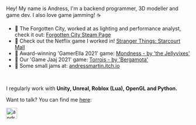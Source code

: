 Hey! My name is Andress, I'm a backend programmer, 3D modeller and game dev. I also love game jamming! ☕
<br>

- 📢 The Forgotten City, worked at as lighting and performance analyst, check it out: [Forgotten City Steam Page](https://store.steampowered.com/app/874260/The_Forgotten_City/)
- 📢 Check out the Netflix game I worked in! [Stranger Things: Starcourt Mall](https://www.roblox.com/games/5853107391/Stranger-Things-Starcourt-Mall?refPageId=1ca56d8e-7feb-41ab-a946-617a7f8b5726)
- 🍮 Award-winning 'GamerElla 2021' game: [Mondness - by 'the Jellyvixes'](https://mewmewdevart.itch.io/mondness)
- 🗼 Our 'Game Jaaj 2021' game: [Torrois - by 'Bergamota'](https://gamejolt.com/games/torrois/574543)
- 👾 Some small jams at: [andressmartin.itch.io](https://andressmartin.itch.io/)
<!---
- 🍊 My team's WIP game: [Bergamaker](https://github.com/AndressMartin/Bergamaker)
-->
  <br>

I regularly work with <strong>Unity, Unreal, Roblox (Lua), OpenGL and Python.</strong>
<!---
<details>
<summary>I regularly work with:</summary>
  
<p align="left">  <a href="https://www.w3schools.com/cpp/" target="_blank"> <img src="https://raw.githubusercontent.com/devicons/devicon/master/icons/cplusplus/cplusplus-original.svg" alt="cplusplus" width="30" height="30"/> </a> <a href="https://www.w3schools.com/cs/" target="_blank"> <img src="https://raw.githubusercontent.com/devicons/devicon/master/icons/csharp/csharp-original.svg" alt="csharp" width="30" height="30"/> </a> <a href="https://www.python.org" target="_blank"> <img src="https://raw.githubusercontent.com/devicons/devicon/master/icons/python/python-original.svg" alt="python" width="30" height="30"/> </a> <a href="https://unity.com/" target="_blank"> <img src="https://www.vectorlogo.zone/logos/unity3d/unity3d-icon.svg" alt="unity" width="30" height="30"/> </a> <a href="https://unrealengine.com/" target="_blank"> <img src="https://raw.githubusercontent.com/kenangundogan/fontisto/036b7eca71aab1bef8e6a0518f7329f13ed62f6b/icons/svg/brand/unreal-engine.svg" alt="unreal" width="30" height="30"/> </a> <a href="https://azure.microsoft.com/en-in/" target="_blank"> <img src="https://www.vectorlogo.zone/logos/microsoft_azure/microsoft_azure-icon.svg" alt="azure" width="30" height="30"/> </a> </p>
  
</details>
-->

Want to talk? You can find me [here](https://linkedin.com/in/andressmartin):
<p align="left">
<a href="https://linkedin.com/in/andressmartin" target="blank"><img align="center" src="https://raw.githubusercontent.com/rahuldkjain/github-profile-readme-generator/master/src/images/icons/Social/linked-in-alt.svg" alt="andressmartin" height="30" width="30" /></a>
</p>

